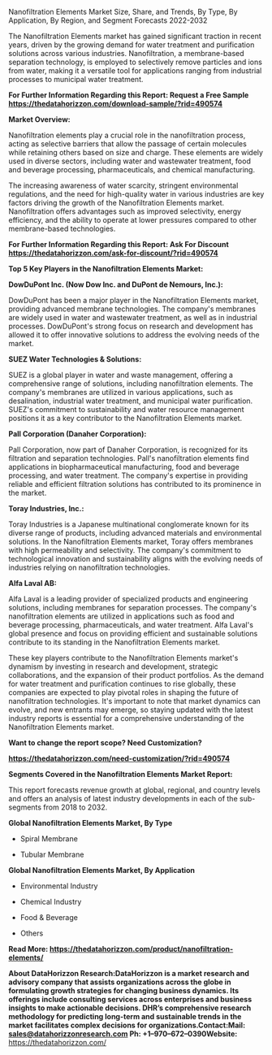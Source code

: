 Nanofiltration Elements Market Size, Share, and Trends, By Type, By
Application, By Region, and Segment Forecasts 2022-2032

The Nanofiltration Elements market has gained significant traction in
recent years, driven by the growing demand for water treatment and
purification solutions across various industries. Nanofiltration, a
membrane-based separation technology, is employed to selectively remove
particles and ions from water, making it a versatile tool for
applications ranging from industrial processes to municipal water
treatment.

**For Further Information Regarding this Report: Request a Free Sample
<https://thedatahorizzon.com/download-sample/?rid=490574>**

**Market Overview:**

Nanofiltration elements play a crucial role in the nanofiltration
process, acting as selective barriers that allow the passage of certain
molecules while retaining others based on size and charge. These
elements are widely used in diverse sectors, including water and
wastewater treatment, food and beverage processing, pharmaceuticals, and
chemical manufacturing.

The increasing awareness of water scarcity, stringent environmental
regulations, and the need for high-quality water in various industries
are key factors driving the growth of the Nanofiltration Elements
market. Nanofiltration offers advantages such as improved selectivity,
energy efficiency, and the ability to operate at lower pressures
compared to other membrane-based technologies.

**For Further Information Regarding this Report: Ask For Discount
<https://thedatahorizzon.com/ask-for-discount/?rid=490574>**

**Top 5 Key Players in the Nanofiltration Elements Market:**

**DowDuPont Inc. (Now Dow Inc. and DuPont de Nemours, Inc.):**

DowDuPont has been a major player in the Nanofiltration Elements market,
providing advanced membrane technologies. The company's membranes are
widely used in water and wastewater treatment, as well as in industrial
processes. DowDuPont's strong focus on research and development has
allowed it to offer innovative solutions to address the evolving needs
of the market.

**SUEZ Water Technologies & Solutions:**

SUEZ is a global player in water and waste management, offering a
comprehensive range of solutions, including nanofiltration elements. The
company's membranes are utilized in various applications, such as
desalination, industrial water treatment, and municipal water
purification. SUEZ's commitment to sustainability and water resource
management positions it as a key contributor to the Nanofiltration
Elements market.

**Pall Corporation (Danaher Corporation):**

Pall Corporation, now part of Danaher Corporation, is recognized for its
filtration and separation technologies. Pall's nanofiltration elements
find applications in biopharmaceutical manufacturing, food and beverage
processing, and water treatment. The company's expertise in providing
reliable and efficient filtration solutions has contributed to its
prominence in the market.

**Toray Industries, Inc.:**

Toray Industries is a Japanese multinational conglomerate known for its
diverse range of products, including advanced materials and
environmental solutions. In the Nanofiltration Elements market, Toray
offers membranes with high permeability and selectivity. The company's
commitment to technological innovation and sustainability aligns with
the evolving needs of industries relying on nanofiltration technologies.

**Alfa Laval AB:**

Alfa Laval is a leading provider of specialized products and engineering
solutions, including membranes for separation processes. The company's
nanofiltration elements are utilized in applications such as food and
beverage processing, pharmaceuticals, and water treatment. Alfa Laval's
global presence and focus on providing efficient and sustainable
solutions contribute to its standing in the Nanofiltration Elements
market.

These key players contribute to the Nanofiltration Elements market's
dynamism by investing in research and development, strategic
collaborations, and the expansion of their product portfolios. As the
demand for water treatment and purification continues to rise globally,
these companies are expected to play pivotal roles in shaping the future
of nanofiltration technologies. It's important to note that market
dynamics can evolve, and new entrants may emerge, so staying updated
with the latest industry reports is essential for a comprehensive
understanding of the Nanofiltration Elements market.

**Want to change the report scope? Need Customization?**

**<https://thedatahorizzon.com/need-customization/?rid=490574>**

**Segments Covered in the Nanofiltration Elements Market Report:**

This report forecasts revenue growth at global, regional, and country
levels and offers an analysis of latest industry developments in each of
the sub-segments from 2018 to 2032.

**Global Nanofiltration Elements Market, By Type**

-   Spiral Membrane

-   Tubular Membrane

**Global Nanofiltration Elements Market, By Application**

-   Environmental Industry

-   Chemical Industry

-   Food & Beverage

-   Others

**Read More:
<https://thedatahorizzon.com/product/nanofiltration-elements/>**

**About DataHorizzon Research:**DataHorizzon is a market research and
advisory company that assists organizations across the globe in
formulating growth strategies for changing business dynamics. Its
offerings include consulting services across enterprises and business
insights to make actionable decisions. DHR’s comprehensive research
methodology for predicting long-term and sustainable trends in the
market facilitates complex decisions for organizations.**Contact:Mail**:
<sales@datahorizzonresearch.com> **Ph:** +1–970–672–0390**Website:**
<https://thedatahorizzon.com/>
